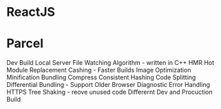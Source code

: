 # ReactJS

# Parcel 
Dev Build
Local Server
File Watching Algorithm - written in C++
HMR Hot Module Replacement
Cashing - Faster Builds
Image Optimization
Minification
Bundling
Compress
Consistent Hashing
Code Splitting 
Differential Bundling - Support Older Browser
Diagnostic
Error Handling
HTTPS
Tree Shaking - reove unused code
Differernt Dev and Procuction Build